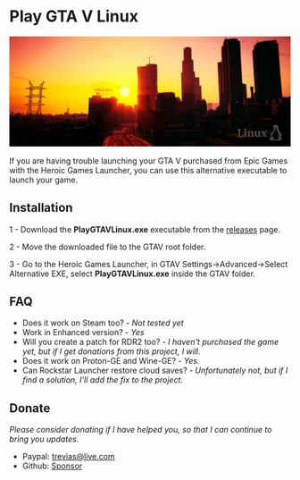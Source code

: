 # Play GTA V Linux
![Preview](/screenshots/banner.jpg)

If you are having trouble launching your GTA V purchased from Epic Games with the Heroic Games Launcher, you can use this alternative executable to launch your game.

## Installation
1 - Download the **PlayGTAVLinux.exe** executable from the [releases](https://github.com/treviasxk/PlayGTAVLinux/releases) page.

2 - Move the downloaded file to the GTAV root folder.

3 - Go to the Heroic Games Launcher, in GTAV Settings->Advanced->Select Alternative EXE, select **PlayGTAVLinux.exe** inside the GTAV folder.

## FAQ
* Does it work on Steam too? - *Not tested yet*
* Work in Enhanced version? - *Yes*
* Will you create a patch for RDR2 too? - *I haven't purchased the game yet, but if I get donations from this project, I will.*
* Does it work on Proton-GE and Wine-GE? - *Yes.*
* Can Rockstar Launcher restore cloud saves? - *Unfortunately not, but if I find a solution, I'll add the fix to the project.*

## Donate
*Please consider donating if I have helped you, so that I can continue to bring you updates.*
 - Paypal: trevias@live.com
 - Github: [Sponsor](https://github.com/sponsors/treviasxk)
